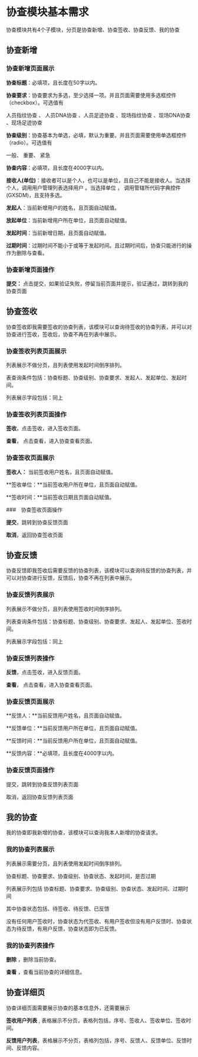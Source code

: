 # 协查模块基本需求

协查模块共有4个子模块，分页是协查新增、协查签收、协查反馈、我的协查

## 协查新增

### 协查新增页面展示

**协查标题**：必填项，且长度在50字以内。

**协查要求**：协查要求为多选，至少选择一项。并且页面需要使用多选框控件（checkbox）。可选值有

人员指纹协查 、 人员DNA协查  、人员足迹协查  、现场指纹协查  、现场DNA协查  、现场足迹协查 

**协查级别**：协查基本为单选，必填，默认为重要。并且页面需要使用单选框控件（radio）。可选值有

一般、 重要、 紧急 

**协查内容**：必填项，且长度在4000字以内。

**接收人(单位)**：接收者可以是个人，也可以是单位，且自己不能是接收人。当选择个人，调用用户管理列表选择用户 。当选择单位 ， 调用管辖所代码字典控件(GXSDM)，且支持多选。

**发起人**：当前新增用户的姓名，且页面自动赋值。

**放起单位**：当前新增用户所在单位，且页面自动赋值。

**发起时间**：当前新增日期，且页面自动赋值。

**过期时间**：过期时间不能小于或等于发起时间。且过期时间后，协查只能进行的操作为删除与查看。

### 协查新增页面操作

**提交：** 点击提交，如果验证失败，停留当前页面并提示，验证通过，跳转到我的协查页面

## 协查签收

协查签收即我需要签收的协查列表，该模块可以查询待签收的协查列表，并可以对协查进行签收，签收后，协查不再在列表中展示。

### 协查签收列表页面展示

列表展示不做分页，且列表使用发起时间倒序排列。

表查询条件包括：协查标题、协查级别、协查要求、发起人、发起单位、发起时间。

列表展示字段包括：同上

### 协查签收列表页面操作

**签收**，点击签收，进入签收页面。

**查看**，  点击查看，进入协查查看页面。

### 协查签收页面展示

**签收人：** 当前签收用户姓名，且页面自动赋值。

**签收单位：**当前签收用户所在单位，且页面自动赋值。

**签收时间：**当前签收日期且页面自动赋值。

###　协查签收页面操作

**提交**，跳转到协查反馈页面

**取消**，返回协查签收页面



## 协查反馈

协查反馈即我签收后需要反馈的协查列表，该模块可以查询待反馈的协查列表，并可以对协查进行反馈，反馈后，协查不再在列表中展示。

### 协查反馈列表展示

列表展示不做分页，且列表使用签收时间倒序排列。

列表查询条件包括：协查标题、协查级别、协查要求、发起人、发起单位、签收时间。

列表展示字段包括：同上

### 协查反馈列表操作

**反馈**，点击签收，进入反馈页面。

**查看**，  点击查看，进入协查查看页面。

### 协查反馈页面展示 

**反馈人：**当前反馈用户姓名，且页面自动赋值。

**反馈单位：**当前反馈用户所在单位，且页面自动赋值。

**反馈时间：**当前反馈用户所在单位，且页面自动赋值。

**反馈内容：**必填项，且长度在4000字以内。

### 协查反馈页面操作

提交，跳转到协查反馈列表页面

取消，返回协查反馈列表页面

## 我的协查

我的协查即我新增的协查，该模块可以查询我本人新增的协查请求。

### 我的协查列表展示 

列表展示需要分页，且列表使用发起时间倒序排列。

协查标题、协查要求、协查级别、协查状态、发起时间，是否过期

列表展示列包括 协查标题、协查要求、协查级别、协查状态、发起时间、过期时间

其中协查状态包括、待签收、待反馈、已反馈

没有任何用户签收时，协查状态为代签收、有用户签收但没有用户反馈时、协查状态为待反馈，有用户反馈，协查状态即为已反馈。

### 我的协查列表操作

**删除** ，删除当前协查。

**查看** ，查看当前协查的详细信息。

## 协查详细页

协查详细页面需要展示协查的基本信息外，还需要展示

**签收用户列表** , 表格展示不分页，表格列包括，序号、签收人、签收单位、签收时间。

**反馈用户列表**，表格展示不分页，表格列包括，序号、反馈人、反馈单位、反馈时间、反馈内容。